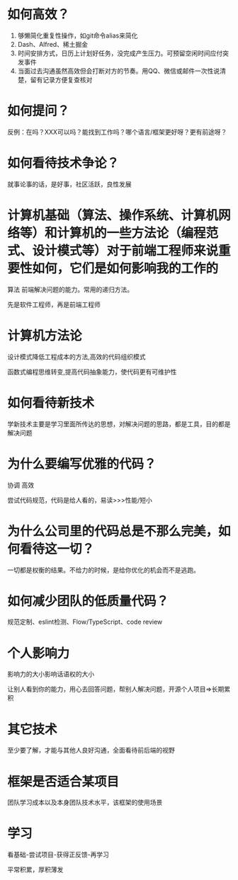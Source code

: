 # 如何高效？
1. 够懒简化重复性操作，如git命令alias来简化
2. Dash、Alfred、稀土掘金
3. 时间安排方式，日历上计划好任务，没完成产生压力。可预留空闲时间应付突发事件
4. 当面过去沟通虽然高效但会打断对方的节奏。用QQ、微信或邮件一次性说清楚，留有记录方便复查核对

# 如何提问？

反例：在吗？XXX可以吗？能找到工作吗？哪个语言/框架更好呀？更有前途呀？

# 如何看待技术争论？

就事论事的话，是好事，社区活跃，良性发展

# 计算机基础（算法、操作系统、计算机网络等）和计算机的一些方法论（编程范式、设计模式等）对于前端工程师来说重要性如何，它们是如何影响我的工作的

算法 前端解决问题的能力。常用的递归方法。

先是软件工程师，再是前端工程师

# 计算机方法论

设计模式降低工程成本的方法,高效的代码组织模式

函数式编程思维转变,提高代码抽象能力，使代码更有可维护性

# 如何看待新技术

学新技术主要是学习里面所传达的思想，对解决问题的思路，都是工具，目的都是解决问题

# 为什么要编写优雅的代码？

协调 高效

尝试代码规范，代码是给人看的，易读>>>性能/短小

# 为什么公司里的代码总是不那么完美，如何看待这一切？

一切都是权衡的结果。不给力的时候，是给你优化的机会而不是逃跑。

# 如何减少团队的低质量代码？

规范定制、eslint检测、Flow/TypeScript、code review

# 个人影响力

影响力的大小影响话语权的大小

让别人看到你的能力，用心去回答问题，帮别人解决问题，开源个人项目=>长期累积

# 其它技术

至少要了解，才能与其他人良好沟通，全面看待前后端的视野


# 框架是否适合某项目

团队学习成本以及本身团队技术水平，该框架的使用场景

# 学习

看基础-尝试项目-获得正反馈-再学习

平常积累，厚积薄发
